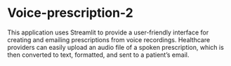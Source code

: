 # Voice-prescription-2
This application uses Streamlit to provide a user-friendly interface for creating and emailing prescriptions from voice recordings. Healthcare providers can easily upload an audio file of a spoken prescription, which is then converted to text, formatted, and sent to a patient’s email.
